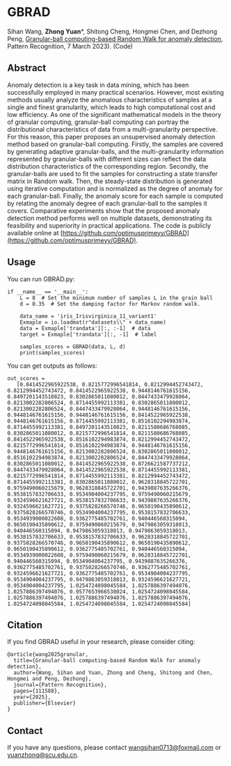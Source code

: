 # GBRAD
Sihan Wang, **Zhong Yuan***, Shitong Cheng, Hongmei Chen, and Dezhong Peng, [Granular-ball computing-based Random Walk for anomaly detection](Paper/2025-GBRAD.pdf), Pattern Recognition, 7 March 2023). (Code)

## Abstract
Anomaly detection is a key task in data mining, which has been successfully employed in many practical scenarios. However, most existing methods usually analyze the anomalous characteristics of samples at a 
single and finest granularity, which leads to high computational cost and low efficiency. As one of the significant mathematical models in the theory of granular computing, granular-ball computing can portray the 
distributional characteristics of data from a multi-granularity perspective. For this reason, this paper proposes an unsupervised anomaly detection method based on granular-ball computing. Firstly, the samples are covered 
by generating adaptive granular-balls, and the multi-granularity information represented by granular-balls with different sizes can reflect the data distribution characteristics of the corresponding region. Secondly, the 
granular-balls are used to fit the samples for constructing a state transfer matrix in Random walk. Then, the steady-state distribution is generated using iterative computation and is normalized as the degree of anomaly 
for each granular-ball. Finally, the anomaly score for each sample is computed by relating the anomaly degree of each granular-ball to the samples it covers. Comparative experiments show that the proposed anomaly 
detection method performs well on multiple datasets, demonstrating its feasibility and superiority in practical applications. The code is publicly available online at [https://github.com/optimusprimeyy/GBRAD](https://github.com/optimusprimeyy/GBRAD).
## Usage
You can run GBRAD.py:
```
if __name__ == '__main__':
    L = 8  # Set the minimum number of samples L in the grain ball
    d = 0.35  # Set the damping factor for Markov random walk.

    data_name = 'iris_Irisvirginica_11_variant1'
    Exmaple = io.loadmat(r"datasets\\" + data_name)
    data = Exmaple['trandata'][:, :-1]  # data
    target = Exmaple['trandata'][:, -1]  # label

    samples_scores = GBRAD(data, L, d)
    print(samples_scores)
```
You can get outputs as follows:
```
out_scores =
   [0.8414522965922538, 0.8215772996541814, 0.8212994452743472, 0.8212994452743472, 0.8414522965922538, 0.9448146761615156, 0.8497201143510823, 0.8302865011080012, 0.8447433479928064, 0.8213002282806524, 0.8714455992113381, 0.8302865011080012, 0.8213002282806524, 0.8447433479928064, 0.9448146761615156, 0.9448146761615156, 0.9448146761615156, 0.8414522965922538, 0.9448146761615156, 0.8714455992113381, 0.8516102294983874, 0.8714455992113381, 0.8497201143510823, 0.8211580686768085, 0.8302865011080012, 0.8215772996541814, 0.8211580686768085, 0.8414522965922538, 0.8516102294983874, 0.8212994452743472, 0.8215772996541814, 0.8516102294983874, 0.9448146761615156, 0.9448146761615156, 0.8213002282806524, 0.8302865011080012, 0.8516102294983874, 0.8213002282806524, 0.8447433479928064, 0.8302865011080012, 0.8414522965922538, 0.8726621587737212, 0.8447433479928064, 0.8414522965922538, 0.8714455992113381, 0.8215772996541814, 0.8714455992113381, 0.8212994452743472, 0.8714455992113381, 0.8302865011080012, 0.9628318845722701, 0.9759490060215679, 0.9628318845722701, 0.9439887635266376, 0.9538157832706633, 0.9534904004237795, 0.9759490060215679, 0.9324596621627721, 0.9538157832706633, 0.9439887635266376, 0.9324596621627721, 0.9375828266570746, 0.9650190435890612, 0.9375828266570746, 0.9534904004237795, 0.9538157832706633, 0.9534939000022608, 0.9362775485702761, 0.940446560315094, 0.9650190435890612, 0.9759490060215679, 0.9479863059318013, 0.940446560315094, 0.9479863059318013, 0.9479863059318013, 0.9538157832706633, 0.9538157832706633, 0.9628318845722701, 0.9375828266570746, 0.9650190435890612, 0.9650190435890612, 0.9650190435890612, 0.9362775485702761, 0.940446560315094, 0.9534939000022608, 0.9759490060215679, 0.9628318845722701, 0.940446560315094, 0.9534904004237795, 0.9439887635266376, 0.9362775485702761, 0.9375828266570746, 0.9362775485702761, 0.9324596621627721, 0.9362775485702761, 0.9534904004237795, 0.9534904004237795, 0.9479863059318013, 0.9324596621627721, 0.9534904004237795, 1.0254724098045584, 1.0257886397494076, 1.0257886397494076, 0.9577653966538024, 1.0254724098045584, 1.0257886397494076, 1.0257886397494076, 1.0257886397494076, 1.0254724098045584, 1.0254724098045584, 1.0254724098045584]
```

## Citation
If you find GBRAD useful in your research, please consider citing:
```
@article{wang2025granular,
  title={Granular-ball computing-based Random Walk for anomaly detection},
  author={Wang, Sihan and Yuan, Zhong and Cheng, Shitong and Chen, Hongmei and Peng, Dezhong},
  journal={Pattern Recognition},
  pages={111588},
  year={2025},
  publisher={Elsevier}
}
```
## Contact
If you have any questions, please contact wangsihan0713@foxmail.com or yuanzhong@scu.edu.cn.

